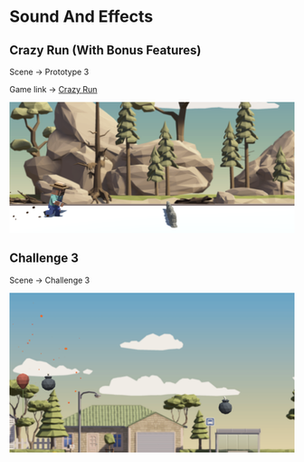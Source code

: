 # Sound And Effects

## Crazy Run (With Bonus Features)

Scene -> Prototype 3

Game link -> [Crazy Run](https://play.unity.com/mg/other/crazyrun)

![Crazy Run](./crazyrun.png)

## Challenge 3

Scene -> Challenge 3

![Challenge 3](./challenge3.png)
